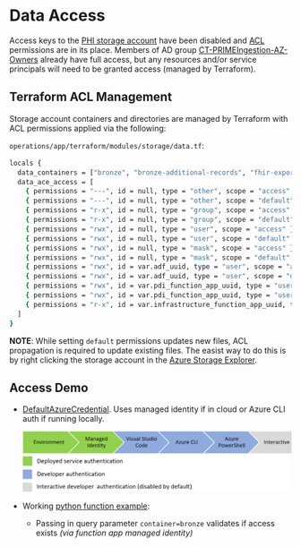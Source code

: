 # Data Access

Access keys to the [PHI storage account](https://portal.azure.com/#@cdc.onmicrosoft.com/resource/subscriptions/7d1e3999-6577-4cd5-b296-f518e5c8e677/resourceGroups/prime-ingestion-test/providers/Microsoft.Storage/storageAccounts/pitestdatasa/overview) have been disabled and [ACL](https://docs.microsoft.com/en-us/azure/storage/blobs/data-lake-storage-access-control) permissions are in its place.
Members of AD group [CT-PRIMEIngestion-AZ-Owners](https://portal.azure.com/#blade/Microsoft_AAD_IAM/GroupDetailsMenuBlade/Members/groupId/0fd85c9a-0da3-4d00-b123-f44ef16469e7) already have full access, but any resources and/or service principals will need to be granted access (managed by Terraform).

## Terraform ACL Management

Storage account containers and directories are managed by Terraform with ACL permissions applied via the following:

`operations/app/terraform/modules/storage/data.tf`:
```sh
locals {
  data_containers = ["bronze", "bronze-additional-records", "fhir-export", "silver", "gold"]
  data_ace_access = [
    { permissions = "---", id = null, type = "other", scope = "access" },
    { permissions = "---", id = null, type = "other", scope = "default" },
    { permissions = "r-x", id = null, type = "group", scope = "access" },
    { permissions = "r-x", id = null, type = "group", scope = "default" },
    { permissions = "rwx", id = null, type = "user", scope = "access" },
    { permissions = "rwx", id = null, type = "user", scope = "default" },
    { permissions = "rwx", id = null, type = "mask", scope = "access" },
    { permissions = "rwx", id = null, type = "mask", scope = "default" },
    { permissions = "rwx", id = var.adf_uuid, type = "user", scope = "access" },
    { permissions = "rwx", id = var.adf_uuid, type = "user", scope = "default" },
    { permissions = "rwx", id = var.pdi_function_app_uuid, type = "user", scope = "access" },
    { permissions = "rwx", id = var.pdi_function_app_uuid, type = "user", scope = "default" },
    { permissions = "r-x", id = var.infrastructure_function_app_uuid, type = "user", scope = "access" }
  ]
}
```

**NOTE**: While setting `default` permissions updates new files, ACL propagation is required to update existing files. The easist way to do this is by right clicking the storage account in the [Azure Storage Explorer](https://azure.microsoft.com/en-us/features/storage-explorer/).

## Access Demo
* [DefaultAzureCredential](https://docs.microsoft.com/en-us/python/api/overview/azure/identity-readme?view=azure-python#defaultazurecredential). Uses managed identity if in cloud or Azure CLI auth if running locally.

  ![](https://raw.githubusercontent.com/Azure/azure-sdk-for-python/main/sdk/identity/azure-identity/images/DefaultAzureCredentialAuthenticationFlow.png)

* Working [python function example](https://portal.azure.com/#blade/WebsitesExtension/FunctionMenuBlade/code/resourceId/%2Fsubscriptions%2F7d1e3999-6577-4cd5-b296-f518e5c8e677%2FresourceGroups%2Fprime-ingestion-test%2Fproviders%2FMicrosoft.Web%2Fsites%2Fpitest-infra-functionapp%2Ffunctions%2FConfirmStorageAccess):
  * Passing in query parameter `container=bronze` validates if access exists *(via function app managed identity)*